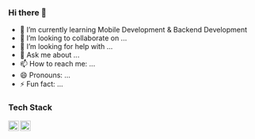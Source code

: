 ### Hi there 👋

- 🌱 I’m currently learning Mobile Development & Backend Development
- 👯 I’m looking to collaborate on ...
- 🤔 I’m looking for help with ...
- 💬 Ask me about ...
- 📫 How to reach me: ...
- 😄 Pronouns: ...
- ⚡ Fun fact: ...

### Tech Stack
  <a href="#"><img align="left" alt="Kotlin" title="Kotlin" width="21px" src="https://seeklogo.com/images/K/kotlin-logo-6A9E0484CA-seeklogo.com.png" /></a>
  <a href="#"><img align="left" alt="Android" title="Android" width="21px" src="[https://seeklogo.com/images/K/kotlin-logo-6A9E0484CA-seeklogo.com.png](https://seeklogo.com/images/A/android-new-2019-logo-3CD3BC571C-seeklogo.com.png)" /></a>
